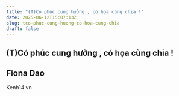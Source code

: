 ```yaml
---
title: "(T)Có phúc cung hưởng , có họa cùng chia !"
date: 2025-06-12T15:07:13Z
slug: tco-phuc-cung-huong-co-hoa-cung-chia
draft: false
---
```


## (T)Có phúc cung hưởng , có họa cùng chia !

## Fiona Dao

Kenh14.vn